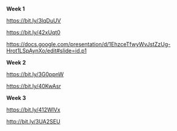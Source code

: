 **Week 1** 

https://bit.ly/3lqDuUV

https://bit.ly/42xUqt0

https://docs.google.com/presentation/d/1EhzceTfwyWvJstZzUg-Hrot1LSpAynXo/edit#slide=id.p1

**Week 2**

https://bit.ly/3G0ppnW

https://bit.ly/40KwAsr

**Week 3**

https://bit.ly/412WlVx

http://bit.ly/3UA2SEU

